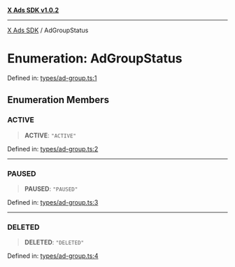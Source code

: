 [**X Ads SDK v1.0.2**](../README.md)

***

[X Ads SDK](../globals.md) / AdGroupStatus

# Enumeration: AdGroupStatus

Defined in: [types/ad-group.ts:1](https://github.com/kage1020/x-ads-sdk/blob/main/src/types/ad-group.ts#L1)

## Enumeration Members

### ACTIVE

> **ACTIVE**: `"ACTIVE"`

Defined in: [types/ad-group.ts:2](https://github.com/kage1020/x-ads-sdk/blob/main/src/types/ad-group.ts#L2)

***

### PAUSED

> **PAUSED**: `"PAUSED"`

Defined in: [types/ad-group.ts:3](https://github.com/kage1020/x-ads-sdk/blob/main/src/types/ad-group.ts#L3)

***

### DELETED

> **DELETED**: `"DELETED"`

Defined in: [types/ad-group.ts:4](https://github.com/kage1020/x-ads-sdk/blob/main/src/types/ad-group.ts#L4)
